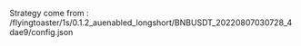 Strategy come from : /flyingtoaster/1s/0.1.2_auenabled_longshort/BNBUSDT_20220807030728_4dae9/config.json